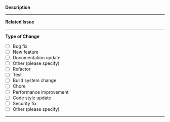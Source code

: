 **Description**

---
**Related Issue**

---
**Type of Change**
- [ ] Bug fix
- [ ] New feature
- [ ] Documentation update
- [ ] Other (please specify)
- [ ] Refactor
- [ ] Test
- [ ] Build system change
- [ ] Chore
- [ ] Performance improvement
- [ ] Code style update
- [ ] Security fix
- [ ] Other (please specify)

---

